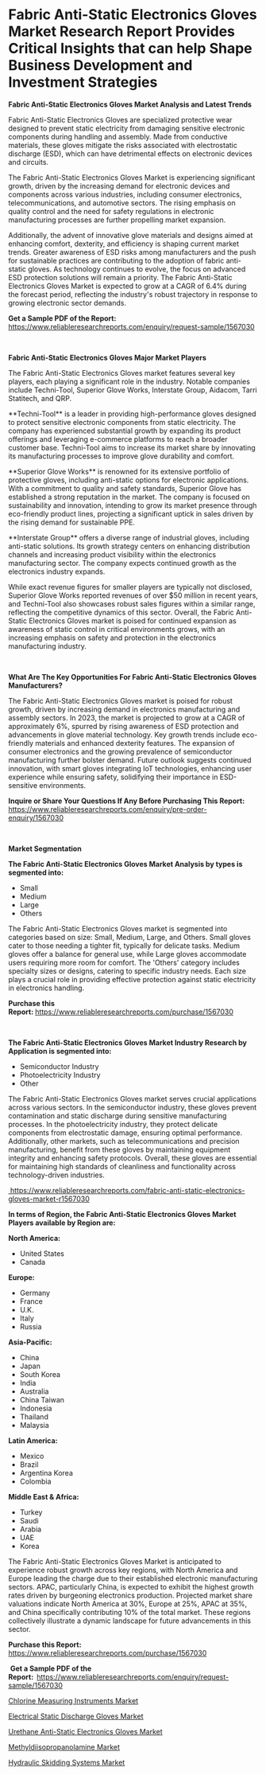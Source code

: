 <p><h1>Fabric Anti-Static Electronics Gloves Market Research Report Provides Critical Insights that can help Shape Business Development and Investment Strategies</h1></p><p><strong>Fabric Anti-Static Electronics Gloves Market Analysis and Latest Trends</strong></p>
<p><p>Fabric Anti-Static Electronics Gloves are specialized protective wear designed to prevent static electricity from damaging sensitive electronic components during handling and assembly. Made from conductive materials, these gloves mitigate the risks associated with electrostatic discharge (ESD), which can have detrimental effects on electronic devices and circuits.</p><p>The Fabric Anti-Static Electronics Gloves Market is experiencing significant growth, driven by the increasing demand for electronic devices and components across various industries, including consumer electronics, telecommunications, and automotive sectors. The rising emphasis on quality control and the need for safety regulations in electronic manufacturing processes are further propelling market expansion.</p><p>Additionally, the advent of innovative glove materials and designs aimed at enhancing comfort, dexterity, and efficiency is shaping current market trends. Greater awareness of ESD risks among manufacturers and the push for sustainable practices are contributing to the adoption of fabric anti-static gloves. As technology continues to evolve, the focus on advanced ESD protection solutions will remain a priority. The Fabric Anti-Static Electronics Gloves Market is expected to grow at a CAGR of 6.4% during the forecast period, reflecting the industry's robust trajectory in response to growing electronic sector demands.</p></p>
<p><strong>Get a Sample PDF of the Report:&nbsp;</strong> <a href="https://www.reliableresearchreports.com/enquiry/request-sample/1567030">https://www.reliableresearchreports.com/enquiry/request-sample/1567030</a></p>
<p>&nbsp;</p>
<p><strong>Fabric Anti-Static Electronics Gloves Major Market Players</strong></p>
<p><p>The Fabric Anti-Static Electronics Gloves market features several key players, each playing a significant role in the industry. Notable companies include Techni-Tool, Superior Glove Works, Interstate Group, Aidacom, Tarri Statitech, and QRP.</p><p>**Techni-Tool** is a leader in providing high-performance gloves designed to protect sensitive electronic components from static electricity. The company has experienced substantial growth by expanding its product offerings and leveraging e-commerce platforms to reach a broader customer base. Techni-Tool aims to increase its market share by innovating its manufacturing processes to improve glove durability and comfort.</p><p>**Superior Glove Works** is renowned for its extensive portfolio of protective gloves, including anti-static options for electronic applications. With a commitment to quality and safety standards, Superior Glove has established a strong reputation in the market. The company is focused on sustainability and innovation, intending to grow its market presence through eco-friendly product lines, projecting a significant uptick in sales driven by the rising demand for sustainable PPE.</p><p>**Interstate Group** offers a diverse range of industrial gloves, including anti-static solutions. Its growth strategy centers on enhancing distribution channels and increasing product visibility within the electronics manufacturing sector. The company expects continued growth as the electronics industry expands.</p><p>While exact revenue figures for smaller players are typically not disclosed, Superior Glove Works reported revenues of over $50 million in recent years, and Techni-Tool also showcases robust sales figures within a similar range, reflecting the competitive dynamics of this sector. Overall, the Fabric Anti-Static Electronics Gloves market is poised for continued expansion as awareness of static control in critical environments grows, with an increasing emphasis on safety and protection in the electronics manufacturing industry.</p></p>
<p>&nbsp;</p>
<p><strong>What Are The Key Opportunities For Fabric Anti-Static Electronics Gloves Manufacturers?</strong></p>
<p><p>The Fabric Anti-Static Electronics Gloves market is poised for robust growth, driven by increasing demand in electronics manufacturing and assembly sectors. In 2023, the market is projected to grow at a CAGR of approximately 6%, spurred by rising awareness of ESD protection and advancements in glove material technology. Key growth trends include eco-friendly materials and enhanced dexterity features. The expansion of consumer electronics and the growing prevalence of semiconductor manufacturing further bolster demand. Future outlook suggests continued innovation, with smart gloves integrating IoT technologies, enhancing user experience while ensuring safety, solidifying their importance in ESD-sensitive environments.</p></p>
<p><strong>Inquire or Share Your Questions If Any Before Purchasing This Report:</strong> <a href="https://www.reliableresearchreports.com/enquiry/pre-order-enquiry/1567030">https://www.reliableresearchreports.com/enquiry/pre-order-enquiry/1567030</a></p>
<p>&nbsp;</p>
<p><strong>Market Segmentation</strong></p>
<p><strong>The Fabric Anti-Static Electronics Gloves Market Analysis by types is segmented into:</strong></p>
<p><ul><li>Small</li><li>Medium</li><li>Large</li><li>Others</li></ul></p>
<p><p>The Fabric Anti-Static Electronics Gloves market is segmented into categories based on size: Small, Medium, Large, and Others. Small gloves cater to those needing a tighter fit, typically for delicate tasks. Medium gloves offer a balance for general use, while Large gloves accommodate users requiring more room for comfort. The 'Others' category includes specialty sizes or designs, catering to specific industry needs. Each size plays a crucial role in providing effective protection against static electricity in electronics handling.</p></p>
<p><strong>Purchase this Report:&nbsp;</strong><a href="https://www.reliableresearchreports.com/purchase/1567030">https://www.reliableresearchreports.com/purchase/1567030</a></p>
<p>&nbsp;</p>
<p><strong>The Fabric Anti-Static Electronics Gloves Market Industry Research by Application is segmented into:</strong></p>
<p><ul><li>Semiconductor Industry</li><li>Photoelectricity Industry</li><li>Other</li></ul></p>
<p><p>The Fabric Anti-Static Electronics Gloves market serves crucial applications across various sectors. In the semiconductor industry, these gloves prevent contamination and static discharge during sensitive manufacturing processes. In the photoelectricity industry, they protect delicate components from electrostatic damage, ensuring optimal performance. Additionally, other markets, such as telecommunications and precision manufacturing, benefit from these gloves by maintaining equipment integrity and enhancing safety protocols. Overall, these gloves are essential for maintaining high standards of cleanliness and functionality across technology-driven industries.</p></p>
<p><a href="https://www.reliableresearchreports.com/fabric-anti-static-electronics-gloves-market-r1567030">&nbsp;https://www.reliableresearchreports.com/fabric-anti-static-electronics-gloves-market-r1567030</a></p>
<p><strong>In terms of Region, the Fabric Anti-Static Electronics Gloves Market Players available by Region are:</strong></p>
<p>
    <p> <strong> North America: </strong>
        <ul>
            <li>United States</li>
            <li>Canada</li>
        </ul>
        </p> 
    <p> <strong> Europe: </strong>
        <ul>
            <li>Germany</li>
            <li>France</li>
            <li>U.K.</li>
            <li>Italy</li>
            <li>Russia</li>
        </ul>
        </p> 
    <p> <strong> Asia-Pacific: </strong>
        <ul>
            <li>China</li>
            <li>Japan</li>
            <li>South Korea</li>
            <li>India</li>
            <li>Australia</li>
            <li>China Taiwan</li>
            <li>Indonesia</li>
            <li>Thailand</li>
            <li>Malaysia</li>
        </ul>
        </p> 
    <p> <strong> Latin America: </strong>
        <ul>
            <li>Mexico</li>
            <li>Brazil</li>
            <li>Argentina Korea</li>
            <li>Colombia</li>
        </ul>
        </p> 
    <p> <strong> Middle East & Africa: </strong>
        <ul>
            <li>Turkey</li>
            <li>Saudi</li>
            <li>Arabia</li>
            <li>UAE</li>
            <li>Korea</li>
        </ul>
    </p>
    </p>
<p><p>The Fabric Anti-Static Electronics Gloves Market is anticipated to experience robust growth across key regions, with North America and Europe leading the charge due to their established electronic manufacturing sectors. APAC, particularly China, is expected to exhibit the highest growth rates driven by burgeoning electronics production. Projected market share valuations indicate North America at 30%, Europe at 25%, APAC at 35%, and China specifically contributing 10% of the total market. These regions collectively illustrate a dynamic landscape for future advancements in this sector.</p></p>
<p><strong>Purchase this Report: </strong><a href="https://www.reliableresearchreports.com/purchase/1567030">https://www.reliableresearchreports.com/purchase/1567030</a></p>
<p>&nbsp;<strong>Get a Sample PDF of the Report:&nbsp;&nbsp;</strong><a href="https://www.reliableresearchreports.com/enquiry/request-sample/1567030">https://www.reliableresearchreports.com/enquiry/request-sample/1567030</a></p>
<p><strong></strong></p>
<p><p><a href="https://issuu.com/reportprime-2/docs/chlorine-measuring-instruments-mark_7b1630313367d9">Chlorine Measuring Instruments Market</a></p><p><a href="https://github.com/olyy49keyt/Market-Research-Report-List-1/blob/main/electrical-static-discharge-gloves-market.md">Electrical Static Discharge Gloves Market</a></p><p><a href="https://github.com/SanjidaKhan901/Market-Research-Report-List-1/blob/main/urethane-anti-static-electronics-gloves-market.md">Urethane Anti-Static Electronics Gloves Market</a></p><p><a href="https://medium.com/@gustavoergnaumzn/methyldiisopropanolamine-industry-insights-report-analyzing-methyldiisopropanolamine-market-64957768081e?postPublishedType=repub">Methyldiisopropanolamine Market</a></p><p><a href="https://www.linkedin.com/pulse/analyzing-hydraulic-skidding-systems-market-dynamics-nc2ie?trackingId=bP3KDXbkQ0SfyPWyQEob5g%3D%3D">Hydraulic Skidding Systems Market</a></p></p>